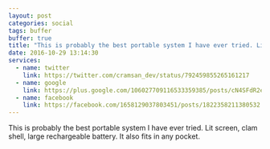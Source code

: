 ```yaml
---
layout: post
categories: social
tags: buffer
buffer: true
title: "This is probably the best portable system I have ever tried. Lit screen, clam shell, large rechargeable battery. It also fits in any pocket."
date: 2016-10-29 13:14:30
services: 
  - name: twitter
    link: https://twitter.com/cramsan_dev/status/792459855265161217
  - name: google
    link: https://plus.google.com/106027709116533359385/posts/cN4SFdR2eQ5
  - name: facebook
    link: https://facebook.com/1658129037803451/posts/1822358211380532
---
```

This is probably the best portable system I have ever tried. Lit screen, clam shell, large rechargeable battery. It also fits in any pocket.
